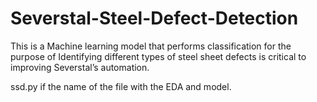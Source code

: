 # Severstal-Steel-Defect-Detection
This is a Machine learning model that performs classification for the purpose of Identifying different types of steel sheet defects is critical to 
improving Severstal’s automation.

ssd.py if the name of the file with the EDA and model.
